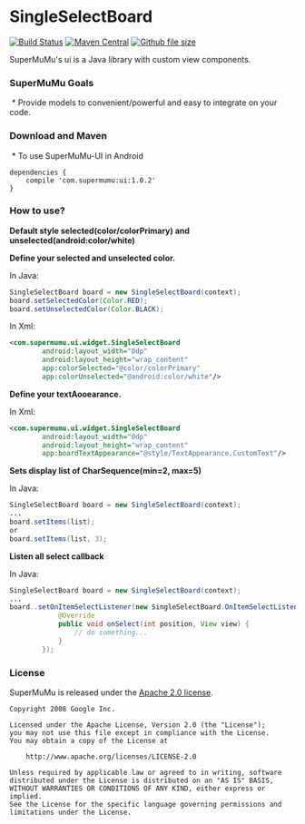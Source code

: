 SingleSelectBoard
=====
[![Build Status](https://travis-ci.org/com.supermumu/ui.svg?branch=master)](https://travis-ci.org/com.supermumu/ui)
[![Maven Central](https://maven-badges.herokuapp.com/maven-central/com.supermumu/ui/badge.svg)](https://maven-badges.herokuapp.com/maven-central/com.supermumu/ui)
[![Github file size](https://img.shields.io/github/size/webcaetano/craft/build/phaser-craft.min.js.svg)]()

SuperMuMu's ui is a Java library with custom view components.

### SuperMuMu Goals
  * Provide models to convenient/powerful and easy to integrate on your code.

### Download and Maven
  * To use SuperMuMu-UI in Android
```
dependencies {
    compile 'com.supermumu:ui:1.0.2'
}
```

### How to use?
**Default style selected(color/colorPrimary) and unselected(android:color/white)**

**Define your selected and unselected color.**

In Java:
```java
SingleSelectBoard board = new SingleSelectBoard(context);
board.setSelectedColor(Color.RED);
board.setUnselectedColor(Color.BLACK);
```
In Xml:
```xml
<com.supermumu.ui.widget.SingleSelectBoard
        android:layout_width="0dp"
        android:layout_height="wrap_content"
        app:colorSelected="@color/colorPrimary"
        app:colorUnselected="@android:color/white"/>
```

**Define your textAooearance.**

In Xml:
```xml
<com.supermumu.ui.widget.SingleSelectBoard
        android:layout_width="0dp"
        android:layout_height="wrap_content"
        app:boardTextAppearance="@style/TextAppearance.CustomText"/>
```

**Sets display list of CharSequence(min=2, max=5)**

In Java:
```java
SingleSelectBoard board = new SingleSelectBoard(context);
...
board.setItems(list);
or
board.setItems(list, 3);
```

**Listen all select callback**

In Java:
```java
SingleSelectBoard board = new SingleSelectBoard(context);
...
board..setOnItemSelectListener(new SingleSelectBoard.OnItemSelectListener() {
            @Override
            public void onSelect(int position, View view) {
                // do something...
            }
        });
```
### License

SuperMuMu is released under the [Apache 2.0 license](LICENSE).

```
Copyright 2008 Google Inc.

Licensed under the Apache License, Version 2.0 (the "License");
you may not use this file except in compliance with the License.
You may obtain a copy of the License at

    http://www.apache.org/licenses/LICENSE-2.0

Unless required by applicable law or agreed to in writing, software
distributed under the License is distributed on an "AS IS" BASIS,
WITHOUT WARRANTIES OR CONDITIONS OF ANY KIND, either express or implied.
See the License for the specific language governing permissions and
limitations under the License.
```
